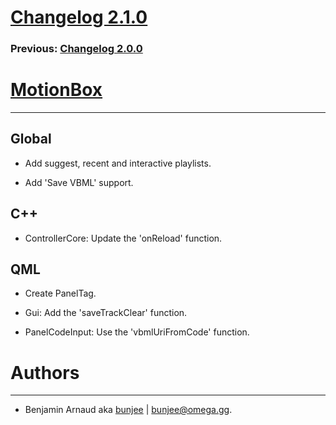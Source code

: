 # [Changelog 2.1.0](https://omega.gg/MotionBox/changes/2.1.0.html)

### Previous: [Changelog 2.0.0](2.0.0.html)

# [MotionBox](https://omega.gg/MotionBox)
---

## Global

- Add suggest, recent and interactive playlists.

- Add 'Save VBML' support.


## C++

- ControllerCore: Update the 'onReload' function.


## QML

- Create PanelTag.

- Gui: Add the 'saveTrackClear' function.

- PanelCodeInput: Use the 'vbmlUriFromCode' function.


# Authors
---

- Benjamin Arnaud aka [bunjee](https://bunjee.me) | <bunjee@omega.gg>.
